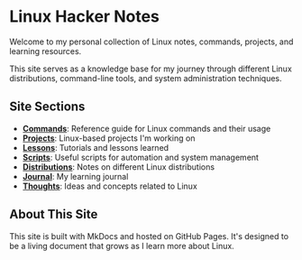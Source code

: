 # Linux Hacker Notes

Welcome to my personal collection of Linux notes, commands, projects, and learning resources.

This site serves as a knowledge base for my journey through different Linux distributions, command-line tools, and system administration techniques.

## Site Sections

- **[Commands](commands/index.md)**: Reference guide for Linux commands and their usage
- **[Projects](projects/index.md)**: Linux-based projects I'm working on
- **[Lessons](lessons/index.md)**: Tutorials and lessons learned
- **[Scripts](scripts/index.md)**: Useful scripts for automation and system management
- **[Distributions](distributions/index.md)**: Notes on different Linux distributions
- **[Journal](journal/index.md)**: My learning journal
- **[Thoughts](thoughts/index.md)**: Ideas and concepts related to Linux

## About This Site

This site is built with MkDocs and hosted on GitHub Pages. It's designed to be a living document that grows as I learn more about Linux.